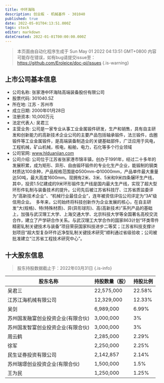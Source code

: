 ```yaml
---
title: 中环海陆
description: 创业板 - 机械基件 - 301040
published: true
date: 2022-05-01T04:13:51.000Z
tags: stock
editor: markdown
dateCreated: 2022-01-01T00:00:00.000Z
---
```


> 本页面由自动化程序生成于 Sun May 01 2022 04:13:51 GMT+0800
> 内容可能存在错误，如有bug请提交issue至：https://github.com/Eroleice/doc-pi/issues
{.is-warning}

## 上市公司基本信息
- 公司名称: 张家港中环海陆高端装备股份有限公司
- 股票代码: 301040.SZ
- 所在地: 江苏 - 苏州市
- 成立日期: 2000年01月28日
- 注册资本: 10,000万元
- 法定代表人: 吴君三
- 主营业务: 公司是一家专业从事工业金属锻件研发，生产和销售，具有自主研发和创新能力的高新技术企业公司的主要产品包括轴承锻件，法兰锻件，齿圈锻件等工业金属锻件，是高端装备制造业的关键基础部件，广泛应用于风电，工程机械，矿山机械，核电，船舶，电力，石化等多个行业领域
- 公司官网: www.hlduanjian.com
- 公司介绍: 公司位于江苏省张家港市锦丰镇，创办于1991年，经过二十多年的发展积累，成为矩形、异形、自由锻环锻件的专业化生产企业，能锻制的钢类材质达100余种，产品规格范围是Φ500mm-Φ10000mm，产品单件最大重量达50吨，最大高度1600mm。现拥有2米、3米、5米和9米四条辗环生产线，其中，投资1.5亿建成的9米环形锻件生产线是国内最大生产线，实现了超大型环形件轧制与装备技术的提升。公司先后被江苏省科技厅、江苏省质监委评为“高新技术企业”、“机械行业最佳企业”，连年被资信评估公司评定为“3A”级信用企业。　多年来，公司始终将科技创新作为企业发展的核心，在自主研发“大(规格)、特(特殊材质)、异(异形球形)、高(高新技术)”系列产品的基础上，加强与武汉理工大学、上海交通大学、北京科技大学等全国著名高校交流合作，建立了产学研合作关系。与武汉理工大学合作的国家863计划“环类零件精密轧制关键技术与装备”项目荣获国家科技进步二等奖；江苏省科技支撑计划项目“超大型复杂环件近净型轧制关键技术研究”顺利通过省级验收；公司被批准建立“江苏省工程技术研究中心”。


## 十大股东信息
> 股东持股数据截止于：2022年03月31日
{.is-info}

| 股东名称 | 持股数量（股） | 持股比例 |
| --- | --- | --- |
| 吴君三 | 22,575,000 | 22.58% |
| 江苏江海机械有限公司 | 12,329,000 | 12.33% |
| 吴剑 | 6,989,000 | 6.99% |
| 苏州国发融富创业投资企业(有限合伙) | 3,000,000 | 3% |
| 苏州国发智富创业投资企业(有限合伙) | 3,000,000 | 3% |
| 周云鹤 | 2,285,000 | 2.29% |
| 徐军 | 2,250,000 | 2.25% |
| 民生证券投资有限公司 | 2,142,857 | 2.14% |
| 苏州瑞璟创业投资企业(有限合伙) | 1,500,000 | 1.5% |
| 王为民 | 1,250,000 | 1.25% |




